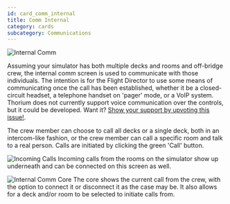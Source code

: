 ```yaml
---
id: card_comm_internal
title: Comm Internal
category: cards
subcategory: Communications
---
```


![Internal Comm](/img/card_internalComm_1.jpg)

Assuming your simulator has both multiple decks and rooms and off-bridge crew,
the internal comm screen is used to communicate with those individuals. The
intention is for the Flight Director to use some means of communicating once the
call has been established, whether it be a closed-circuit headset, a telephone
handset on 'pager' mode, or a VoIP system. Thorium does not currently support
voice communication over the controls, but it could be developed. Want it?
[Show your support by upvoting this issue!](https://github.com/Thorium-Sim/thorium/issues/966).

The crew member can choose to call all decks or a single deck, both in an
intercom-like fashion, or the crew member can call a specific room and talk to a
real person. Calls are initiated by clicking the green 'Call' button.

![Incoming Calls](/img/card_internalComm_2.jpg) Incoming calls from the rooms
on the simulator show up underneath and can be connected on this screen as well.

![Internal Comm Core](/img/core_internalComm.jpg) The core shows the current
call from the crew, with the option to connect it or disconnect it as the case
may be. It also allows for a deck and/or room to be selected to initiate calls
from.
